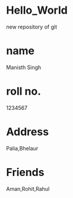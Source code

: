 # Hello_World
new repository of git

# name

Manisth Singh

# roll no. 
1234567

# Address

Palia,Bhelaur 


# Friends

Aman,Rohit,Rahul